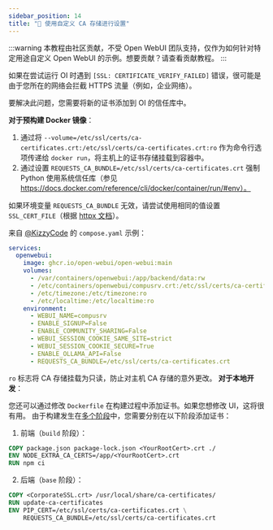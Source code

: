 ```yaml
---
sidebar_position: 14
title: "🛃 使用自定义 CA 存储进行设置"
---
```


:::warning
本教程由社区贡献，不受 Open WebUI 团队支持，仅作为如何针对特定用途自定义 Open WebUI 的示例。想要贡献？请查看贡献教程。
:::

如果在尝试运行 OI 时遇到 `[SSL: CERTIFICATE_VERIFY_FAILED]` 错误，很可能是由于您所在的网络会拦截 HTTPS 流量（例如，企业网络）。

要解决此问题，您需要将新的证书添加到 OI 的信任库中。

**对于预构建 Docker 镜像**：

1. 通过将 `--volume=/etc/ssl/certs/ca-certificates.crt:/etc/ssl/certs/ca-certificates.crt:ro` 作为命令行选项传递给 `docker run`，将主机上的证书存储挂载到容器中。
2. 通过设置 `REQUESTS_CA_BUNDLE=/etc/ssl/certs/ca-certificates.crt` 强制 Python 使用系统信任库（参见 https://docs.docker.com/reference/cli/docker/container/run/#env）。

如果环境变量 `REQUESTS_CA_BUNDLE` 无效，请尝试使用相同的值设置 `SSL_CERT_FILE`（根据 [httpx 文档](https://www.python-httpx.org/environment_variables/#ssl_cert_file)）。

来自 [@KizzyCode](https://github.com/open-webui/open-webui/issues/1398#issuecomment-2258463210) 的 `compose.yaml` 示例：

```yaml
services:
  openwebui:
    image: ghcr.io/open-webui/open-webui:main
    volumes:
      - /var/containers/openwebui:/app/backend/data:rw
      - /etc/containers/openwebui/compusrv.crt:/etc/ssl/certs/ca-certificates.crt:ro
      - /etc/timezone:/etc/timezone:ro
      - /etc/localtime:/etc/localtime:ro
    environment:
      - WEBUI_NAME=compusrv
      - ENABLE_SIGNUP=False
      - ENABLE_COMMUNITY_SHARING=False
      - WEBUI_SESSION_COOKIE_SAME_SITE=strict
      - WEBUI_SESSION_COOKIE_SECURE=True
      - ENABLE_OLLAMA_API=False
      - REQUESTS_CA_BUNDLE=/etc/ssl/certs/ca-certificates.crt
```

`ro` 标志将 CA 存储挂载为只读，防止对主机 CA 存储的意外更改。
**对于本地开发**：

您还可以通过修改 `Dockerfile` 在构建过程中添加证书。如果您想修改 UI，这将很有用。
由于构建发生在[多个阶段](https://docs.docker.com/build/building/multi-stage/)中，您需要分别在以下阶段添加证书：

1. 前端（`build` 阶段）：

```dockerfile
COPY package.json package-lock.json <YourRootCert>.crt ./
ENV NODE_EXTRA_CA_CERTS=/app/<YourRootCert>.crt
RUN npm ci
```

2. 后端（`base` 阶段）：

```dockerfile
COPY <CorporateSSL.crt> /usr/local/share/ca-certificates/
RUN update-ca-certificates
ENV PIP_CERT=/etc/ssl/certs/ca-certificates.crt \
    REQUESTS_CA_BUNDLE=/etc/ssl/certs/ca-certificates.crt
```

